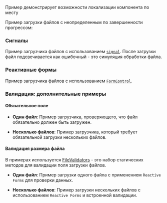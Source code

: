 Пример демонстрирует возможности локализации компонента по месту

<!-- example(file-upload-multiple-custom-text-overview) -->

Пример загрузки файлов с неопределенным по завершенности прогрессом:

<!-- example(file-upload-indeterminate-loading-overview) -->

### Сигналы

Пример загрузчика файлов с использованием [`signal`](https://angular.dev/guide/signals).
После загрузки файл подсвечивается как ошибочный - это симуляция обработки файла.

<!-- example(file-upload-single-with-signal) -->

### Реактивные формы

Пример загрузчика файлов с использованием [`FormControl`](https://angular.dev/api/forms/FormControl).

<!-- example(file-upload-cva-overview) -->

### Валидация: дополнительные примеры

#### Обязательное поле

- **Один файл**: Пример загрузчика, проверяющего, что файл обязательно должен быть загружен.
      <!-- example(file-upload-single-required-reactive-validation) -->

- **Несколько файлов**: Пример загрузчика, который требует обязательной загрузки нескольких файлов.
      <!-- example(file-upload-multiple-required-reactive-validation) -->

#### Валидация размера файла

В примерах используется [FileValidators](https://github.com/koobiq/angular-components/blob/main/packages/components/core/forms/validators.ts) - это набор статических методов для валидации поля загрузки файлов.

- **Один файл**: Пример загрузки одного файла с применением `Reactive Forms` для проверки данных.

<!-- example(file-upload-single-validation-reactive-forms-overview) -->

- **Несколько файлов**: Пример загрузки нескольких файлов с использованием `Reactive Forms` и встроенной валидации.

<!-- example(file-upload-multiple-default-validation-reactive-forms-overview) -->
